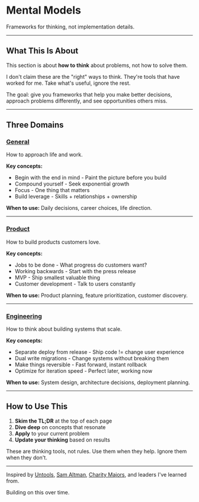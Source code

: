 # Mental Models

Frameworks for thinking, not implementation details.

---

## What This Is About

This section is about **how to think** about problems, not how to solve them.

I don't claim these are the "right" ways to think. They're tools that have worked for me. Take what's useful, ignore the rest.

The goal: give you frameworks that help you make better decisions, approach problems differently, and see opportunities others miss.

---

## Three Domains

### [General](/mental-models/general)

How to approach life and work.

**Key concepts:**
- Begin with the end in mind - Paint the picture before you build
- Compound yourself - Seek exponential growth
- Focus - One thing that matters
- Build leverage - Skills + relationships + ownership

**When to use:** Daily decisions, career choices, life direction.

---

### [Product](/mental-models/product)

How to build products customers love.

**Key concepts:**
- Jobs to be done - What progress do customers want?
- Working backwards - Start with the press release
- MVP - Ship smallest valuable thing
- Customer development - Talk to users constantly

**When to use:** Product planning, feature prioritization, customer discovery.

---

### [Engineering](/mental-models/engineering)

How to think about building systems that scale.

**Key concepts:**
- Separate deploy from release - Ship code != change user experience
- Dual write migrations - Change systems without breaking them
- Make things reversible - Fast forward, instant rollback
- Optimize for iteration speed - Perfect later, working now

**When to use:** System design, architecture decisions, deployment planning.

---

## How to Use This

1. **Skim the TL;DR** at the top of each page
2. **Dive deep** on concepts that resonate
3. **Apply** to your current problem
4. **Update your thinking** based on results

These are thinking tools, not rules. Use them when they help. Ignore them when they don't.

---

Inspired by [Untools](https://untools.co), [Sam Altman](https://blog.samaltman.com/how-to-be-successful), [Charity Majors](https://charity.wtf), and leaders I've learned from.

Building on this over time.
